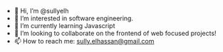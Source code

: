 - 👋 Hi, I’m @sullyelh
- 👀 I’m interested in software engineering.
- 🌱 I’m currently learning Javascript
- 💞️ I’m looking to collaborate on the frontend of web focused projects!
- 📫 How to reach me: sully.elhassan@gmail.com

<!---
sullyelh/sullyelh is a ✨ special ✨ repository because its `README.md` (this file) appears on your GitHub profile.
You can click the Preview link to take a look at your changes.
--->
